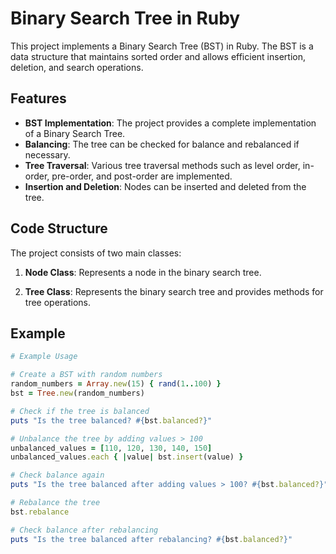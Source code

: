 # Binary Search Tree in Ruby

This project implements a Binary Search Tree (BST) in Ruby. The BST is a data structure that maintains sorted order and allows efficient insertion, deletion, and search operations.

## Features

- **BST Implementation**: The project provides a complete implementation of a Binary Search Tree.
- **Balancing**: The tree can be checked for balance and rebalanced if necessary.
- **Tree Traversal**: Various tree traversal methods such as level order, in-order, pre-order, and post-order are implemented.
- **Insertion and Deletion**: Nodes can be inserted and deleted from the tree.

## Code Structure

The project consists of two main classes:

1. **Node Class**: Represents a node in the binary search tree.

2. **Tree Class**: Represents the binary search tree and provides methods for tree operations.

## Example

```ruby
# Example Usage

# Create a BST with random numbers
random_numbers = Array.new(15) { rand(1..100) }
bst = Tree.new(random_numbers)

# Check if the tree is balanced
puts "Is the tree balanced? #{bst.balanced?}"

# Unbalance the tree by adding values > 100
unbalanced_values = [110, 120, 130, 140, 150]
unbalanced_values.each { |value| bst.insert(value) }

# Check balance again
puts "Is the tree balanced after adding values > 100? #{bst.balanced?}"

# Rebalance the tree
bst.rebalance

# Check balance after rebalancing
puts "Is the tree balanced after rebalancing? #{bst.balanced?}"
```